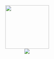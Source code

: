 <div align="center"> <img height="137px" src="https://github-readme-stats.vercel.app/api?username=NewLezaiYa&hide_title=true&hide_border=true&show_icons=trueline_height=21&text_color=000&icon_color=000&bg_color=0,ea6161,ffc64d,fffc4d,52fa5a&theme=graywhite" /> </div>
<div align="center"> <img src="https://activity-graph.herokuapp.com/graph?username=NewLezaiYa&theme=xcode" /> </div>
